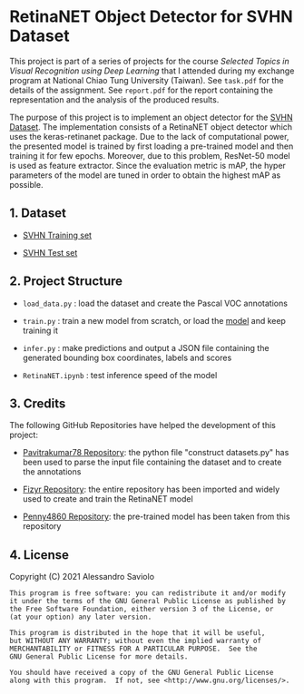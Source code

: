 # RetinaNET Object Detector for SVHN Dataset

This project is part of a series of projects for the course _Selected Topics in Visual Recognition using Deep Learning_ that I attended during my exchange program at National Chiao Tung University (Taiwan). See `task.pdf` for the details of the assignment. See `report.pdf` for the report containing the representation and the analysis of the produced results.

The purpose of this project is to implement an object detector for the [SVHN Dataset](http://ufldl.stanford.edu/housenumbers/). The implementation consists of a RetinaNET object detector which uses the keras-retinanet package. Due to the lack of computational power, the presented model is trained by first loading a pre-trained model and then training it for few epochs. Moreover, due to this problem, ResNet-50 model is used as feature extractor. Since the evaluation metric is mAP, the hyper parameters of the model are tuned in order to obtain the highest mAP as possible.

## 1. Dataset

- [SVHN Training set](http://ufldl.stanford.edu/housenumbers/train.tar.gz)

- [SVHN Test set](http://ufldl.stanford.edu/housenumbers/test.tar.gz)

## 2. Project Structure

- `load_data.py` : load the dataset and create the Pascal VOC annotations

- `train.py` : train a new model from scratch, or load the [model](https://drive.google.com/open?id=1-MqGpht6UnGzX3Ps_8-IIJ8hAz24pHoN) and keep training it

- `infer.py` : make predictions and output a JSON file containing the generated bounding box coordinates, labels and scores

- `RetinaNET.ipynb` : test inference speed of the model

## 3. Credits

The following GitHub Repositories have helped the development of this project:

- [Pavitrakumar78 Repository](https://github.com/pavitrakumar78/Street-View-House-Numbers-SVHN-Detection-and-Classification-using-CNN): the python file "construct datasets.py" has been used to parse the input file containing the dataset and to create the annotations

- [Fizyr Repository](https://github.com/fizyr/keras-retinanet): the entire repository has been imported and widely used to create and train the RetinaNET model

- [Penny4860 Repository](https://github.com/penny4860/retinanet-digit-detector): the pre-trained model has been taken from this repository

## 4. License

Copyright (C) 2021 Alessandro Saviolo
```
This program is free software: you can redistribute it and/or modify
it under the terms of the GNU General Public License as published by
the Free Software Foundation, either version 3 of the License, or
(at your option) any later version.

This program is distributed in the hope that it will be useful,
but WITHOUT ANY WARRANTY; without even the implied warranty of
MERCHANTABILITY or FITNESS FOR A PARTICULAR PURPOSE.  See the
GNU General Public License for more details.

You should have received a copy of the GNU General Public License
along with this program.  If not, see <http://www.gnu.org/licenses/>.
```
